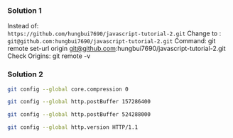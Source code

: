 ### Solution 1 
Instead of: 	
```https://github.com/hungbui7690/javascript-tutorial-2.git```
Change to : 	
```git@github.com:hungbui7690/javascript-tutorial-2.git``` 
Command: 		git remote set-url origin git@github.com:hungbui7690/javascript-tutorial-2.git 
Check Origins: 	git remote -v



### Solution 2 
```bash
git config --global core.compression 0  

git config --global http.postBuffer 157286400

git config --global http.postBuffer 524288000

git config --global http.version HTTP/1.1
```